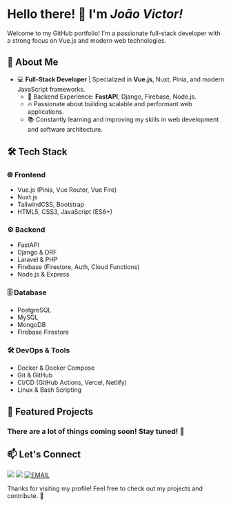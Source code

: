 # Hello there! 👋 I'm _**João Victor**!_

Welcome to my GitHub portfolio! I'm a passionate full-stack developer with a strong focus on Vue.js and modern web technologies.

## 🚀 About Me

- 💻 **Full-Stack Developer** | Specialized in **Vue.js**, Nuxt, Pinia, and modern JavaScript frameworks.
  - 🔧 Backend Experience: **FastAPI**, Django, Firebase, Node.js.
  - 🔥 Passionate about building scalable and performant web applications.
  - 📚 Constantly learning and improving my skills in web development and software architecture.

## 🛠️ Tech Stack

### 🌐 Frontend
- Vue.js (Pinia, Vue Router, Vue Fire)
- Nuxt.js
- TailwindCSS, Bootstrap
- HTML5, CSS3, JavaScript (ES6+)

### ⚙️ Backend
- FastAPI
- Django & DRF
- Laravel & PHP
- Firebase (Firestore, Auth, Cloud Functions)
- Node.js & Express

### 🗄️ Database
- PostgreSQL
- MySQL
- MongoDB
- Firebase Firestore

### 🛠️ DevOps & Tools
- Docker & Docker Compose
- Git & GitHub
- CI/CD (GitHub Actions, Vercel, Netlify)
- Linux & Bash Scripting

## 📌 Featured Projects

### There are a lot of things coming soon! Stay tuned! 👀

## 📫 Let's Connect
[<img src="https://img.shields.io/badge/linkedin-%230077B5.svg?&style=for-the-badge&logo=linkedin&logoColor=white" />](www.linkedin.com/in/jvcarv-web) [<img src = "https://img.shields.io/badge/instagram-%23E4405F.svg?&style=for-the-badge&logo=instagram&logoColor=white">](https://www.instagram.com/trakinas.de.xarope?igsh=NXRidnI5cnlkam13)
 [<img alt="EMAIL" src="https://img.shields.io/badge/Gmail-FF0000?style=for-the-badge&logo=google-gmail&logoColor=white&link=mailto:mailto:jcarv.contato@gmail.com" />](mailto:mailto:jcarv.contato@gmail.com)

Thanks for visiting my profile! Feel free to check out my projects and contribute. 🚀

